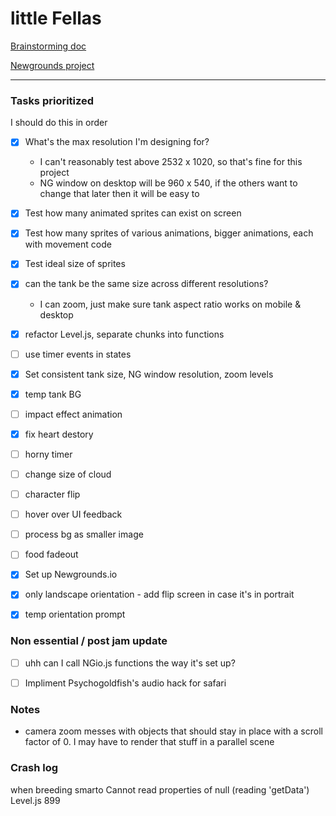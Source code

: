 # little Fellas

[Brainstorming doc](https://docs.google.com/document/d/19n-ml0TKguYE0PrPC5kYycIr7pbs8SALPjUFkuNVtsw/edit)

[Newgrounds project](https://www.newgrounds.com/projects/games/1920192/preview)

---

### Tasks prioritized
I should do this in order

- [x] What's the max resolution I'm designing for?
  - I can't reasonably test above 2532 x 1020, so that's fine for this project
  - NG window on desktop will be 960 x 540, if the others want to change that later then it will be easy to

- [x] Test how many animated sprites can exist on screen
- [x] Test how many sprites of various animations, bigger animations, each with movement code

- [x] Test ideal size of sprites
- [x] can the tank be the same size across different resolutions?
  - I can zoom, just make sure tank aspect ratio works on mobile & desktop

- [x] refactor Level.js, separate chunks into functions
- [ ] use timer events in states

- [x] Set consistent tank size, NG window resolution, zoom levels
- [x] temp tank BG

- [ ] impact effect animation
- [x] fix heart destory

- [ ] horny timer

- [ ] change size of cloud
- [ ] character flip

- [ ] hover over UI feedback

- [ ] process bg as smaller image

- [ ] food fadeout

- [x] Set up Newgrounds.io

- [x] only landscape orientation - add flip screen in case it's in portrait
- [x] temp orientation prompt

### Non essential / post jam update
- [ ] uhh can I call NGio.js functions the way it's set up?

- [ ] Impliment Psychogoldfish's audio hack for safari

### Notes
- camera zoom messes with objects that should stay in place with a scroll factor of 0. I may have to render that stuff in a parallel scene

### Crash log
when breeding smarto
Cannot read properties of null (reading 'getData')
Level.js 899
